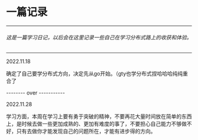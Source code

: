 # 一篇记录

------

###### *这是一篇学习日记，以后会在这里记录一些自己在学习分布式路上的收获和体验。*

------

2022.11.18

确定了自己要学分布式方向，决定先从go开始。（gty也学分布式捏哈哈哈纯纯重合了

-------- over -----------

2022.11.28

学习方面，本周在学习上要有勇于突破的精神，不要再花大量时间放在简单的东西上，是时候去做一些更加成熟的、更加有难度的事了，不要担心自己能力不够做不好，只有去做你才能发现自己的问题所在，才能有进步得的方向。